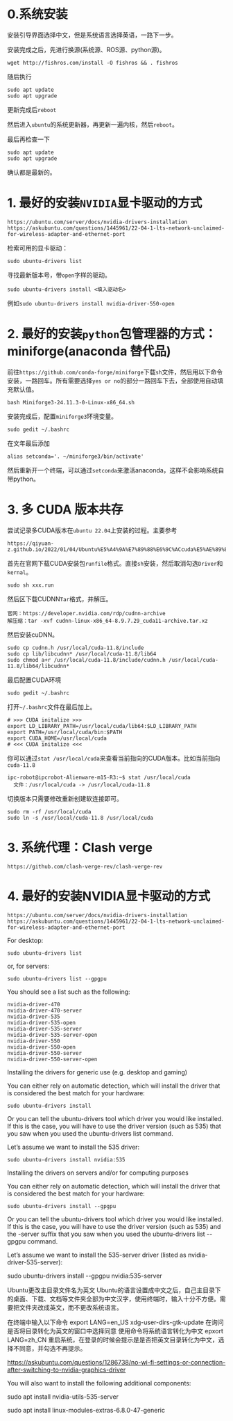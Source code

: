 # 0.系统安装
安装引导界面选择中文，但是系统语言选择英语，一路下一步。

安装完成之后，先进行换源(系统源、ROS源、python源)。
```
wget http://fishros.com/install -O fishros && . fishros
```

随后执行
```
sudo apt update
sudo apt upgrade
```
更新完成后`reboot`

然后进入`ubuntu`的系统更新器，再更新一遍内核，然后`reboot`。

最后再检查一下
```
sudo apt update
sudo apt upgrade
```
确认都是最新的。

# 1. 最好的安装`NVIDIA`显卡驱动的方式
`https://ubuntu.com/server/docs/nvidia-drivers-installation`
`https://askubuntu.com/questions/1445961/22-04-1-lts-network-unclaimed-for-wireless-adapter-and-ethernet-port`

检索可用的显卡驱动：
```
sudo ubuntu-drivers list
```
寻找最新版本号，带`open`字样的驱动。
```
sudo ubuntu-drivers install <填入驱动名>
```
例如`sudo ubuntu-drivers install nvidia-driver-550-open`

# 2. 最好的安装`python`包管理器的方式：miniforge(anaconda 替代品)
前往`https://github.com/conda-forge/miniforge`下载`sh`文件，然后用以下命令安装，一路回车。所有需要选择`yes or no`的部分一路回车下去，全部使用自动填充默认值。
```
bash Miniforge3-24.11.3-0-Linux-x86_64.sh
```
安装完成后，配置`miniforge3`环境变量。
```
sudo gedit ~/.bashrc
```
在文年最后添加
```
alias setconda='. ~/miniforge3/bin/activate'
```
然后重新开一个终端，可以通过`setconda`来激活anaconda，这样不会影响系统自带python。

# 3. 多 CUDA 版本共存

尝试记录多CUDA版本在`ubuntu 22.04`上安装的过程。主要参考
```
https://qiyuan-z.github.io/2022/01/04/Ubuntu%E5%A4%9A%E7%89%88%E6%9C%ACcuda%E5%AE%89%E8%A3%85%E4%B8%8E%E5%88%87%E6%8D%A2/
```
首先在官网下载CUDA安装包`runfile`格式。直接`sh`安装，然后取消勾选`Driver`和`kernal`。
```
sudo sh xxx.run
```
然后区下载CUDNN`Tar`格式，并解压。
```
官网：https://developer.nvidia.com/rdp/cudnn-archive
解压缩：tar -xvf cudnn-linux-x86_64-8.9.7.29_cuda11-archive.tar.xz
```
然后安装cuDNN。
```
sudo cp cudnn.h /usr/local/cuda-11.8/include
sudo cp lib/libcudnn* /usr/local/cuda-11.8/lib64
sudo chmod a+r /usr/local/cuda-11.8/include/cudnn.h /usr/local/cuda-11.8/lib64/libcudnn*
```
最后配置CUDA环境
```
sudo gedit ~/.bashrc
```
打开`~/.bashrc`文件在最后加上。
```
# >>> CUDA initalize >>>
export LD_LIBRARY_PATH=/usr/local/cuda/lib64:$LD_LIBRARY_PATH
export PATH=/usr/local/cuda/bin:$PATH
export CUDA_HOME=/usr/local/cuda
# <<< CUDA initalize <<<
```

你可以通过`stat /usr/local/cuda`来查看当前指向的CUDA版本。比如当前指向`cuda-11.8`
```
ipc-robot@ipcrobot-Alienware-m15-R3:~$ stat /usr/local/cuda
  文件：/usr/local/cuda -> /usr/local/cuda-11.8
```
切换版本只需要修改重新创建软连接即可。
```
sudo rm -rf /usr/local/cuda
sudo ln -s /usr/local/cuda-11.8 /usr/local/cuda
```

# 3. 系统代理：Clash verge
```
https://github.com/clash-verge-rev/clash-verge-rev
```

# 4. 最好的安装NVIDIA显卡驱动的方式
`https://ubuntu.com/server/docs/nvidia-drivers-installation`
`https://askubuntu.com/questions/1445961/22-04-1-lts-network-unclaimed-for-wireless-adapter-and-ethernet-port`

For desktop:
```
sudo ubuntu-drivers list
```
or, for servers:
```
sudo ubuntu-drivers list --gpgpu
```
You should see a list such as the following:
```
nvidia-driver-470
nvidia-driver-470-server
nvidia-driver-535
nvidia-driver-535-open
nvidia-driver-535-server
nvidia-driver-535-server-open
nvidia-driver-550
nvidia-driver-550-open
nvidia-driver-550-server
nvidia-driver-550-server-open
```

Installing the drivers for generic use (e.g. desktop and gaming)

You can either rely on automatic detection, which will install the driver that is considered the best match for your hardware:

```
sudo ubuntu-drivers install
```

Or you can tell the ubuntu-drivers tool which driver you would like installed. If this is the case, you will have to use the driver version (such as 535) that you saw when you used the ubuntu-drivers list command.

Let’s assume we want to install the 535 driver:

```
sudo ubuntu-drivers install nvidia:535
```

Installing the drivers on servers and/or for computing purposes

You can either rely on automatic detection, which will install the driver that is considered the best match for your hardware:

```
sudo ubuntu-drivers install --gpgpu
```

Or you can tell the ubuntu-drivers tool which driver you would like installed. If this is the case, you will have to use the driver version (such as 535) and the -server suffix that you saw when you used the ubuntu-drivers list --gpgpu command.

Let’s assume we want to install the 535-server driver (listed as nvidia-driver-535-server):

sudo ubuntu-drivers install --gpgpu nvidia:535-server


Ubuntu更改主目录文件名为英文
Ubuntu的语言设置成中文之后，自己主目录下的桌面、下载、文档等文件夹全部为中文汉字，使用终端时，输入十分不方便。需要把文件夹改成英文，而不更改系统语言。

在终端中输入以下命令
export LANG=en_US
xdg-user-dirs-gtk-update
在询问是否将目录转化为英文的窗口中选择同意
使用命令将系统语言转化为中文
epxort LANG=zh_CN
重启系统，在登录的时候会提示是是否把英文目录转化为中文，选择不同意，并勾选不再提示。

https://askubuntu.com/questions/1286738/no-wi-fi-settings-or-connection-after-switching-to-nvidia-graphics-driver

You will also want to install the following additional components:

sudo apt install nvidia-utils-535-server

sudo apt install linux-modules-extras-6.8.0-47-generic
